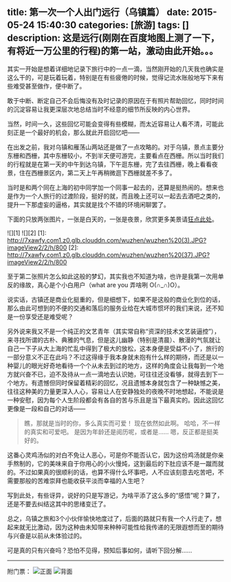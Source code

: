 title: 第一次一个人出门远行（乌镇篇）
date: 2015-05-24 15:40:30
categories: [旅游]
tags: []
description: 这是远行(刚刚在百度地图上测了一下，有将近一万公里的行程)的第一站，激动由此开始。。。
---
其实一开始是想着详细地记录下旅行中的一点一滴，当然刚开始的几天我也确实是这么干的，可是玩着玩着，特别是在有些疲倦的时候，觉得记流水账般地写下来有些难受甚至做作，便中断了。

敢于中断、断定自己不会后悔没有及时记录的原因在于有照片帮助回忆，同时时间的沉淀容易让我更深层次地总结当时不经意的细节所反映的内心世界。
<!--more-->
当然，时间一久，这些回忆可能会变得有些模糊，而太近容易让人看不清，可能此刻正是一个最好的机会，那么就此开启回忆吧——

在出发之前，我对乌镇和雁荡山两站还是做了一点攻略的。对于乌镇，景点主要分东栅和西栅，其中东栅较小，不到半天便可游完，主要看点在西栅。所以当时我们的行程就是在第一天的中午到达乌镇，下午逛东栅，完了去往西栅，晚上看看夜景，住在西栅景区内，第二天上午再稍微逛下西栅就差不多了。

当时是和两个同在上海的初中同学加一个同事一起去的，还算是挺热闹的。想来也是作为一个人旅行的过渡阶段，挺好的就，而且晚上还可以一起去去酒吧之类的，提升一下那虚妄的逼格，其实就是找个不错的环境闲聊罢了。

下面的只放两张图片，一张是白天的，一张是夜景，欣赏更多美景请[狂点此处](http://travel.luckypeng.com/gallery/wuzhen)。

![][1]
![][2]
[1]: http://7xawfy.com1.z0.glb.clouddn.com/wuzhen/wuzhen%20(3).JPG?imageView2/2/h/800
[2]: http://7xawfy.com1.z0.glb.clouddn.com/wuzhen/wuzhen%20(37).JPG?imageView2/2/h/800

至于第二张照片怎么如此这般的梦幻，其实我也不知道为啥，也许是我第一次用单反的缘故，真心是个小白用户（what are you 弄啥咧 O(∩_∩)O）。

说实话，古镇还是商业化挺重的，但是细想下，如果不是这般的商业化到位的话，那么由此可想到的不便的交通和落后的服务业给在大城市惯坏的我们来说，还不知是一份享受还是难受呢？

另外说来我又不是一个纯正的文艺青年（其实常自称“资深的技术文艺装逼控”），来寻找所谓的古朴、典雅的气息，但是这儿幽静（特别是清晨）、散漫的气氛就让自己一下子从大上海的忙乱中得到了极大的放松，这本身便是受益不小了，旅行的一部分意义不正在此吗？不过这得缘于我本身就未抱有什么样的期待，而还是以一种婴儿的眼光好奇地看待一个个从未去到过的地方，这样的角度会让我每到一个地方就兴奋不已，迫不及待从一点一滴地去认识她，可往往还没看够，就得去到下一个地方。有遗憾但同时保留着精彩的回忆，况且遗憾本身就包含了一种缺憾之美，往往这种美的力量更深入人心，容易让人在安静独处的夜晚不时地想起，不能说是一种安慰，因为每个人生阶段都会有各自的苦与乐且是当下最真实的。因此这回忆更像是一段和自己的对话——

> 瞧，那就是当时的你，多么真实而可爱！
> 现在依然如此啊。
> 哈哈，不一样的真实和可爱吧。
> 是因为年龄还是阅历呢，或者是……
> 嗯，反正都是挺美好的。

这番心灵鸡汤似的对白不免让人恶心，可是你不能否认它，因为这份鸡汤就是你亲手熬制的，它的美味来自于你用心的小火慢炖，这到最后的下肚应该不是一蹴而就的。不过如果真的很顺利的话，也算不得什么坏事吧，人不应该刻意去吃苦吧，不需要那般的苦难崇拜也能收获平淡而幸福的人生吧？

写到此处，有些讶异，说好的只是写游记，为啥平添了这么多的“感悟”呢？算了，还是不要去纠结这其中的思绪变迁了。

总之，乌镇之旅和3个小伙伴愉快地度过了，后面的路就只有我一个人行走了，想起来就无比激动，因为这种由未知带来种种可能性给我传递的无限遐想而至的期待与兴奋是以前从未体验过的。

可是真的只有兴奋吗？恐怕不见得，预知后事如何，请听下回分解……

* * *
附门票：
![正面](http://7xawfy.com1.z0.glb.clouddn.com/01_wuzhen_1.jpg)
![背面](http://7xawfy.com1.z0.glb.clouddn.com/01_wuzhen_2.jpg)
















